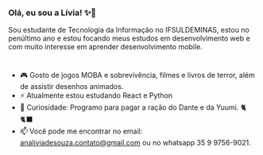 ### Olá, eu sou a Lívia! ✨👋
 Sou estudante de Tecnologia da Informação no IFSULDEMINAS, estou no penúltimo ano e estou focando meus estudos em desenvolvimento web e com muito interesse em aprender desenvolvimento mobile.
 
 #

- 🎮 Gosto de jogos MOBA e sobrevivência, filmes e livros de terror, além de assistir desenhos animados.
- ⚡ Atualmente estou estudando React e Python
- 🧐 Curiosidade: Programo para pagar a ração do Dante e da Yuumi. 🐈🐈‍⬛
- 📫 Você pode me encontrar no email: analiviadesouza.contato@gmail.com ou no whatsapp 35 9 9756-9021.
